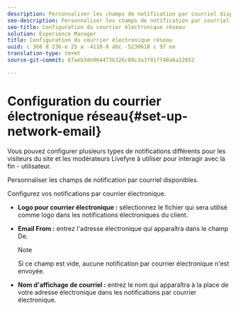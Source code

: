 ```yaml
---
description: Personnaliser les champs de notification par courriel disponibles.
seo-description: Personnaliser les champs de notification par courriel disponibles.
seo-title: Configuration du courrier électronique réseau
solution: Experience Manager
title: Configuration du courrier électronique réseau
uuid: c 368 d 236-e 25 a -4118-8 abc -5230618 c 97 ee
translation-type: tm+mt
source-git-commit: 67aeb3de964473b326c88c3a3f81ff48a6a12652

---
```



# Configuration du courrier électronique réseau{#set-up-network-email}

Vous pouvez configurer plusieurs types de notifications différents pour les visiteurs du site et les modérateurs Livefyre à utiliser pour interagir avec la fin - utilisateur.

Personnaliser les champs de notification par courriel disponibles.

Configurez vos notifications par courrier électronique.

* **Logo pour courrier électronique :** sélectionnez le fichier qui sera utilisé comme logo dans les notifications électroniques du client.
* **Email From :** entrez l&#39;adresse électronique qui apparaîtra dans le champ De.

   >[!NOTE]
   >
   >Si ce champ est vide, aucune notification par courrier électronique n&#39;est envoyée.

* **Nom d&#39;affichage de courriel :** entrez le nom qui apparaîtra à la place de votre adresse électronique dans les notifications par courrier électronique.

